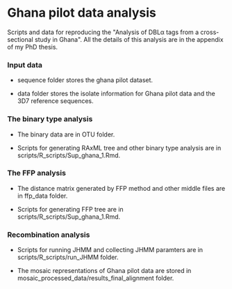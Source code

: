 # Ghana pilot data analysis

Scripts and data for reproducing the "Analysis of DBLα tags from a cross-sectional study in Ghana". All the details of this analysis are in the appendix of my PhD thesis.

### Input data 

- sequence folder stores the ghana pilot dataset.

- data folder stores the isolate information for Ghana pilot data and the 3D7 reference sequences.

### The binary type analysis 

- The binary data are in OTU folder. 

- Scripts for generating RAxML tree and other binary type analysis are in scripts/R_scripts/Sup_ghana_1.Rmd.

### The FFP analysis

- The distance matrix generated by FFP method and other middle files are in ffp_data folder. 

- Scripts for generating FFP tree are in scripts/R_scripts/Sup_ghana_1.Rmd.

### Recombination analysis

- Scripts for running JHMM and collecting JHMM paramters are in scripts/R_scripts/run_JHMM folder.

- The mosaic representations of Ghana pilot data are stored in mosaic_processed_data/results_final_alignment folder.
